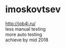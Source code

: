 # imoskovtsev
http://job4j.ru/<br>
less manual testing<br>
more auto testing<br>
achieve by mid 2018
